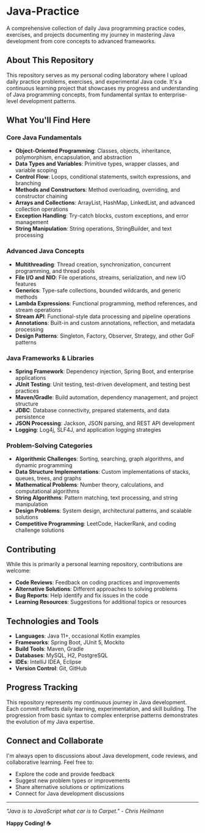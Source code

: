 # Java-Practice

A comprehensive collection of daily Java programming practice codes, exercises, and projects documenting my journey in mastering Java development from core concepts to advanced frameworks.

## About This Repository

This repository serves as my personal coding laboratory where I upload daily practice problems, exercises, and experimental Java code. It's a continuous learning project that showcases my progress and understanding of Java programming concepts, from fundamental syntax to enterprise-level development patterns.

## What You'll Find Here

### Core Java Fundamentals
- **Object-Oriented Programming**: Classes, objects, inheritance, polymorphism, encapsulation, and abstraction
- **Data Types and Variables**: Primitive types, wrapper classes, and variable scoping
- **Control Flow**: Loops, conditional statements, switch expressions, and branching
- **Methods and Constructors**: Method overloading, overriding, and constructor chaining
- **Arrays and Collections**: ArrayList, HashMap, LinkedList, and advanced collection operations
- **Exception Handling**: Try-catch blocks, custom exceptions, and error management
- **String Manipulation**: String operations, StringBuilder, and text processing

### Advanced Java Concepts
- **Multithreading**: Thread creation, synchronization, concurrent programming, and thread pools
- **File I/O and NIO**: File operations, streams, serialization, and new I/O features
- **Generics**: Type-safe collections, bounded wildcards, and generic methods
- **Lambda Expressions**: Functional programming, method references, and stream operations
- **Stream API**: Functional-style data processing and pipeline operations
- **Annotations**: Built-in and custom annotations, reflection, and metadata processing
- **Design Patterns**: Singleton, Factory, Observer, Strategy, and other GoF patterns

### Java Frameworks & Libraries
- **Spring Framework**: Dependency injection, Spring Boot, and enterprise applications
- **JUnit Testing**: Unit testing, test-driven development, and testing best practices
- **Maven/Gradle**: Build automation, dependency management, and project structure
- **JDBC**: Database connectivity, prepared statements, and data persistence
- **JSON Processing**: Jackson, JSON parsing, and REST API development
- **Logging**: Log4j, SLF4J, and application logging strategies

### Problem-Solving Categories
- **Algorithmic Challenges**: Sorting, searching, graph algorithms, and dynamic programming
- **Data Structure Implementations**: Custom implementations of stacks, queues, trees, and graphs
- **Mathematical Problems**: Number theory, calculations, and computational algorithms
- **String Algorithms**: Pattern matching, text processing, and string manipulation
- **Design Problems**: System design, architectural patterns, and scalable solutions
- **Competitive Programming**: LeetCode, HackerRank, and coding challenge solutions

## Contributing

While this is primarily a personal learning repository, contributions are welcome:
- **Code Reviews**: Feedback on coding practices and improvements
- **Alternative Solutions**: Different approaches to solving problems
- **Bug Reports**: Help identify and fix issues in the code
- **Learning Resources**: Suggestions for additional topics or resources

## Technologies and Tools

- **Languages**: Java 11+, occasional Kotlin examples
- **Frameworks**: Spring Boot, JUnit 5, Mockito
- **Build Tools**: Maven, Gradle
- **Databases**: MySQL, H2, PostgreSQL
- **IDEs**: IntelliJ IDEA, Eclipse
- **Version Control**: Git, GitHub

## Progress Tracking

This repository represents my continuous journey in Java development. Each commit reflects daily learning, experimentation, and skill building. The progression from basic syntax to complex enterprise patterns demonstrates the evolution of my Java expertise.

## Connect and Collaborate

I'm always open to discussions about Java development, code reviews, and collaborative learning. Feel free to:
- Explore the code and provide feedback
- Suggest new problem types or improvements
- Share alternative solutions or optimizations
- Connect for Java development discussions

---

*"Java is to JavaScript what car is to Carpet." - Chris Heilmann*

**Happy Coding! ☕**
